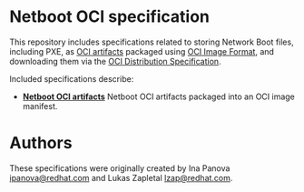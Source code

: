 # Netboot OCI specification

This repository includes specifications related to storing Network Boot files, including PXE, as
[OCI artifacts](https://github.com/opencontainers/image-spec/blob/main/artifacts-guidance.md)
packaged using [OCI Image Format](https://github.com/opencontainers/image-spec), and downloading them
via the [OCI Distribution Specification](https://github.com/opencontainers/distribution-spec/).

Included specifications describe:

* **[Netboot OCI artifacts](netboot-oci-artifacts.md)**
Netboot OCI artifacts packaged into an OCI image manifest.

# Authors

These specifications were originally created by
Ina Panova <ipanova@redhat.com> and Lukas Zapletal <lzap@redhat.com>.
